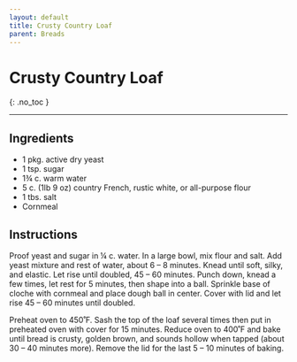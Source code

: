 ```yaml
---
layout: default
title: Crusty Country Loaf
parent: Breads
---
```


# Crusty Country Loaf
{: .no_toc }

---

## Ingredients
<ul>
	<li>1 pkg. active dry yeast</li>
	<li>1 tsp. sugar</li>
	<li>1¾ c. warm water</li>
	<li>5 c. (1lb 9 oz) country French, rustic white, or all-purpose flour</li>
	<li>1 tbs. salt</li>
	<li>Cornmeal</li>
</ul>

## Instructions
Proof yeast and sugar in ¼ c. water. In a large bowl, mix flour and salt. Add yeast mixture and rest of water, about 6 – 8 minutes. Knead until soft, silky, and elastic. Let rise until doubled, 45 – 60 minutes. Punch down, knead a few times, let rest for 5 minutes, then shape into a ball. Sprinkle base of cloche with cornmeal and place dough ball in center. Cover with lid and let rise 45 – 60 minutes until doubled.

Preheat oven to 450˚F. Sash the top of the loaf several times then put in preheated oven with cover for 15 minutes. Reduce oven to 400˚F and bake until bread is crusty, golden brown, and sounds hollow when tapped (about 30 – 40 minutes more). Remove the lid for the last 5 – 10 minutes of baking.
